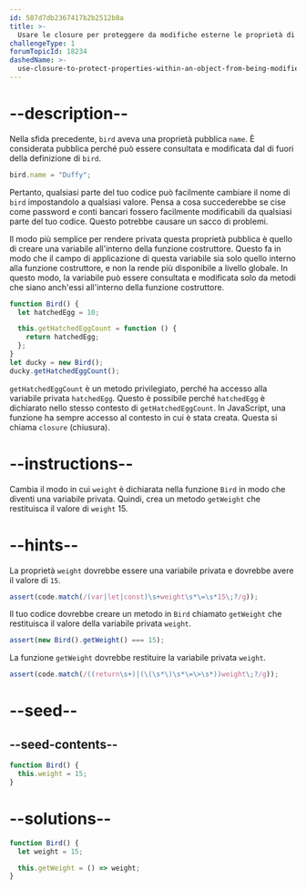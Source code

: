 ```yaml
---
id: 587d7db2367417b2b2512b8a
title: >-
  Usare le closure per proteggere da modifiche esterne le proprietà di un oggetto
challengeType: 1
forumTopicId: 18234
dashedName: >-
  use-closure-to-protect-properties-within-an-object-from-being-modified-externally
---
```


# --description--

Nella sfida precedente, `bird` aveva una proprietà pubblica `name`. È considerata pubblica perché può essere consultata e modificata dal di fuori della definizione di `bird`.

```js
bird.name = "Duffy";
```

Pertanto, qualsiasi parte del tuo codice può facilmente cambiare il nome di `bird` impostandolo a qualsiasi valore. Pensa a cosa succederebbe se cise come password e conti bancari fossero facilmente modificabili da qualsiasi parte del tuo codice. Questo potrebbe causare un sacco di problemi.

Il modo più semplice per rendere privata questa proprietà pubblica è quello di creare una variabile all'interno della funzione costruttore. Questo fa in modo che il campo di applicazione di questa variabile sia solo quello interno alla funzione costruttore, e non la rende più disponibile a livello globale. In questo modo, la variabile può essere consultata e modificata solo da metodi che siano anch'essi all'interno della funzione costruttore.

```js
function Bird() {
  let hatchedEgg = 10;

  this.getHatchedEggCount = function () {
    return hatchedEgg;
  };
}
let ducky = new Bird();
ducky.getHatchedEggCount();
```

`getHatchedEggCount` è un metodo privilegiato, perché ha accesso alla variabile privata `hatchedEgg`. Questo è possibile perché `hatchedEgg` è dichiarato nello stesso contesto di `getHatchedEggCount`. In JavaScript, una funzione ha sempre accesso al contesto in cui è stata creata. Questa si chiama `closure` (chiusura).

# --instructions--

Cambia il modo in cui `weight` è dichiarata nella funzione `Bird` in modo che diventi una variabile privata. Quindi, crea un metodo `getWeight` che restituisca il valore di `weight` 15.

# --hints--

La proprietà `weight` dovrebbe essere una variabile privata e dovrebbe avere il valore di `15`.

```js
assert(code.match(/(var|let|const)\s+weight\s*\=\s*15\;?/g));
```

Il tuo codice dovrebbe creare un metodo in `Bird` chiamato `getWeight` che restituisca il valore della variabile privata `weight`.

```js
assert(new Bird().getWeight() === 15);
```

La funzione `getWeight` dovrebbe restituire la variabile privata `weight`.

```js
assert(code.match(/((return\s+)|(\(\s*\)\s*\=\>\s*))weight\;?/g));
```

# --seed--

## --seed-contents--

```js
function Bird() {
  this.weight = 15;
}
```

# --solutions--

```js
function Bird() {
  let weight = 15;

  this.getWeight = () => weight;
}
```
